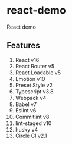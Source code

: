 # react-demo
React demo

## Features
1. React v16
2. React Router v5
3. React Loadable v5
4. Emotion v10
5. Preset Style v2
6. Typescript v3.8
7. Webpack v4
8. Babel v7
9. Eslint v6
10. Commitlint v8
11. lint-staged v10
12. husky v4
13. Circle CI v2.1
